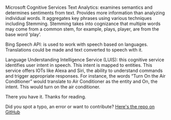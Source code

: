 Microsoft Cognitive Services
Text Analytics: examines semantics and determines sentiments from text. Provides more information than analyzing individual words. It aggregates key phrases using various techniques including Stemming. Stemming takes into cognizance that multiple words may come from a common stem, for example, plays, player, are from the base word ‘play’.

Bing Speech API: is used to work with speech based on languages. Translations could be made and text converted to speech with it.

Language Understanding Intelligence Service (LUIS): this cognitive service identifies user intent in speech. This intent is mapped to entities. This service offers IOTs like Alexa and Siri, the ability to understand commands and trigger appropriate responses. For instance, the words “Turn On the Air Conditioner” would translate to Air Conditioner as the entity and On, the intent. This would turn on the air conditioner.

There you have it. Thanks for reading.

Did you spot a typo, an error or want to contribute? [Here's the repo on GitHub](https://github.com/samtimberlan/Blog-Posts/blob/drafts/Microsoft%20Cognitive%20Services.md)
